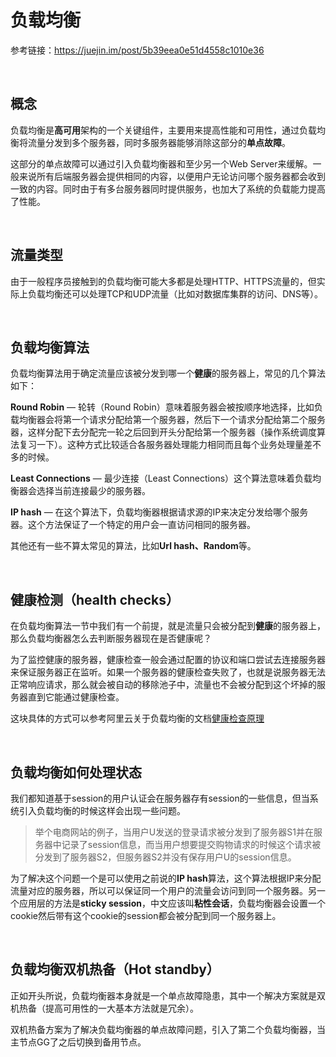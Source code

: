 # 负载均衡

参考链接：https://juejin.im/post/5b39eea0e51d4558c1010e36

<br>

## 概念

负载均衡是**高可用**架构的一个关键组件，主要用来提高性能和可用性，通过负载均衡将流量分发到多个服务器，同时多服务器能够消除这部分的**单点故障**。

这部分的单点故障可以通过引入负载均衡器和至少另一个Web Server来缓解。一般来说所有后端服务器会提供相同的内容，以便用户无论访问哪个服务器都会收到一致的内容。同时由于有多台服务器同时提供服务，也加大了系统的负载能力提高了性能。

<br>

## 流量类型

由于一般程序员接触到的负载均衡可能大多都是处理HTTP、HTTPS流量的，但实际上负载均衡还可以处理TCP和UDP流量（比如对数据库集群的访问、DNS等）。

<br>

## 负载均衡算法

负载均衡算法用于确定流量应该被分发到哪一个**健康**的服务器上，常见的几个算法如下：

**Round Robin** — 轮转（Round Robin）意味着服务器会被按顺序地选择，比如负载均衡器会将第一个请求分配给第一个服务器，然后下一个请求分配给第二个服务器，这样分配下去分配完一轮之后回到开头分配给第一个服务器（操作系统调度算法复习一下）。这种方式比较适合各服务器处理能力相同而且每个业务处理量差不多的时候。

**Least Connections** — 最少连接（Least Connections）这个算法意味着负载均衡器会选择当前连接最少的服务器。

**IP hash** — 在这个算法下，负载均衡器根据请求源的IP来决定分发给哪个服务器。这个方法保证了一个特定的用户会一直访问相同的服务器。

其他还有一些不算太常见的算法，比如**Url hash、Random**等。

<br>

## 健康检测（health checks）

在负载均衡算法一节中我们有一个前提，就是流量只会被分配到**健康**的服务器上，那么负载均衡器怎么去判断服务器现在是否健康呢？

为了监控健康的服务器，健康检查一般会通过配置的协议和端口尝试去连接服务器来保证服务器正在监听。如果一个服务器的健康检查失败了，也就是说服务器无法正常响应请求，那么就会被自动的移除池子中，流量也不会被分配到这个坏掉的服务器直到它能通过健康检查。

这块具体的方式可以参考阿里云关于负载均衡的文档[健康检查原理](https://link.juejin.im?target=https%3A%2F%2Fhelp.aliyun.com%2Fknowledge_detail%2F39455.html)

<br>

## 负载均衡如何处理状态

我们都知道基于session的用户认证会在服务器存有session的一些信息，但当系统引入负载均衡的时候这样会出现一些问题。

> 举个电商网站的例子，当用户U发送的登录请求被分发到了服务器S1并在服务器中记录了session信息，而当用户想要提交购物请求的时候这个请求被分发到了服务器S2，但服务器S2并没有保存用户U的session信息。

为了解决这个问题一个是可以使用之前说的**IP hash**算法，这个算法根据IP来分配流量对应的服务器，所以可以保证同一个用户的流量会访问到同一个服务器。另一个应用层的方法是**sticky session**，中文应该叫**粘性会话**，负载均衡器会设置一个cookie然后带有这个cookie的session都会被分配到同一个服务器上。

<br>

## 负载均衡双机热备（Hot standby）

正如开头所说，负载均衡器本身就是一个单点故障隐患，其中一个解决方案就是双机热备（提高可用性的一大基本方法就是冗余）。

双机热备方案为了解决负载均衡器的单点故障问题，引入了第二个负载均衡器，当主节点GG了之后切换到备用节点。



